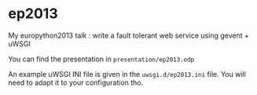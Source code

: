 ep2013
======

My europython2013 talk : write a fault tolerant web service using gevent + uWSGI

You can find the presentation in `presentation/ep2013.odp`

An example uWSGI INI file is given in the `uwsgi.d/ep2013.ini` file. You will need to adapt it to your configuration tho.
